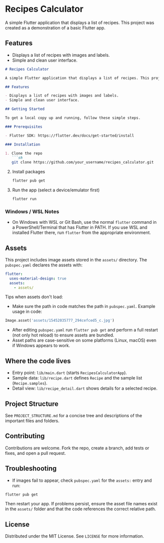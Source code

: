 # Recipes Calculator

A simple Flutter application that displays a list of recipes. This project was created as a demonstration of a basic Flutter app.

## Features

- Displays a list of recipes with images and labels.
- Simple and clean user interface.

```markdown
# Recipes Calculator

A simple Flutter application that displays a list of recipes. This project was created as a demonstration of a basic Flutter app.

## Features

- Displays a list of recipes with images and labels.
- Simple and clean user interface.

## Getting Started

To get a local copy up and running, follow these simple steps.

### Prerequisites

- Flutter SDK: https://flutter.dev/docs/get-started/install

### Installation

1. Clone the repo
   ```sh
   git clone https://github.com/your_username/recipes_calculator.git
   ```
2. Install packages
   ```sh
   flutter pub get
   ```
3. Run the app (select a device/emulator first)
   ```sh
   flutter run
   ```

### Windows / WSL Notes

- On Windows with WSL or Git Bash, use the normal `flutter` command in a PowerShell/Terminal that has Flutter in PATH. If you use WSL and installed Flutter there, run `flutter` from the appropriate environment.

## Assets

This project includes image assets stored in the `assets/` directory. The `pubspec.yaml` declares the assets with:

```yaml
flutter:
  uses-material-design: true
  assets:
    - assets/
```

Tips when assets don't load:
- Make sure the path in code matches the path in `pubspec.yaml`. Example usage in code:

```dart
Image.asset('assets/15452035777_294cefced5_c.jpg')
```

- After editing `pubspec.yaml` run `flutter pub get` and perform a full restart (not only hot reload) to ensure assets are bundled.
- Asset paths are case-sensitive on some platforms (Linux, macOS) even if Windows appears to work.

## Where the code lives

- Entry point: `lib/main.dart` (starts `RecipesCalculatorApp`).
- Sample data: `lib/recipe.dart` defines `Recipe` and the sample list (`Recipe.samples`).
- Detail view: `lib/recipe_detail.dart` shows details for a selected recipe.

## Project Structure

See `PROJECT_STRUCTURE.md` for a concise tree and descriptions of the important files and folders.

## Contributing

Contributions are welcome. Fork the repo, create a branch, add tests or fixes, and open a pull request.

## Troubleshooting

- If images fail to appear, check `pubspec.yaml` for the `assets:` entry and run:

```sh
flutter pub get
```

Then restart your app. If problems persist, ensure the asset file names exist in the `assets/` folder and that the code references the correct relative path.

## License

Distributed under the MIT License. See `LICENSE` for more information.
```